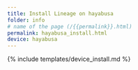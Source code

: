 ```yaml
---
title: Install Lineage on hayabusa
folder: info
# name of the page (/{{permalink}}.html)
permalink: hayabusa_install.html
device: hayabusa
---
```

{% include templates/device_install.md %}
